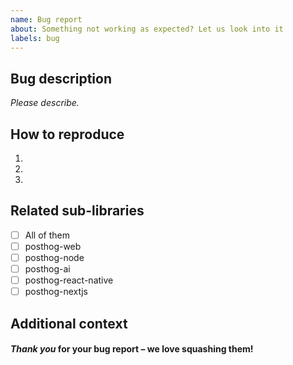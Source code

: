 ```yaml
---
name: Bug report
about: Something not working as expected? Let us look into it
labels: bug
---
```


## Bug description

_Please describe._

## How to reproduce

1.
2.
3.

## Related sub-libraries

- [ ] All of them
- [ ] posthog-web
- [ ] posthog-node
- [ ] posthog-ai
- [ ] posthog-react-native
- [ ] posthog-nextjs

## Additional context

#### _Thank you_ for your bug report – we love squashing them!
